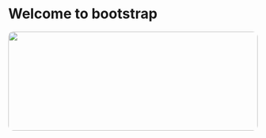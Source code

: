 # Welcome to bootstrap

<img src="https://encrypted-tbn0.gstatic.com/images?q=tbn:ANd9GcTouhf3q90aH6DwtpHGua78OxMrxceh3-TBbQ&usqp=CAU"  width="100%" height="200" style="border-radius:10px">



